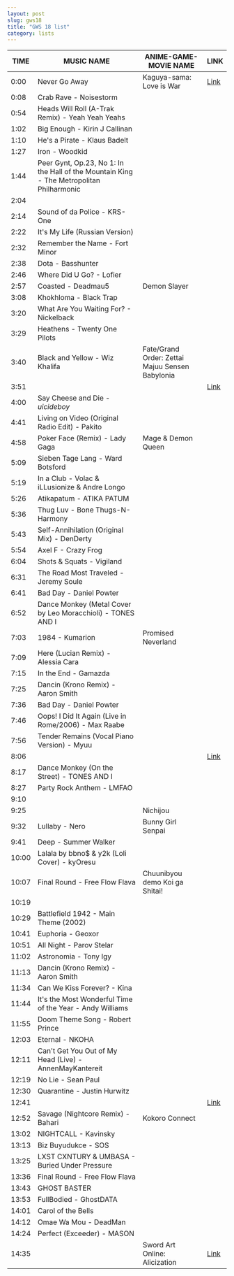 ```yaml
---
layout: post
slug: gws18
title: "GWS 18 list"
category: lists
---
```


| TIME  | MUSIC NAME                                       | ANIME-GAME-MOVIE NAME                                | LINK                           |
|-------|--------------------------------------------------|------------------------------------------------------|--------------------------------|
| 0:00  | Never Go Away                                    | Kaguya-sama: Love is War                              | [Link](http://bit.ly/vaintro2) |
| 0:08  | Crab Rave - Noisestorm                           |                                                      |                                |
| 0:54  | Heads Will Roll (A-Trak Remix) - Yeah Yeah Yeahs |                                                      |                                |
| 1:02  | Big Enough - Kirin J Callinan                    |                                                      |                                |
| 1:10  | He's a Pirate - Klaus Badelt                     |                                                      |                                |
| 1:27  | Iron - Woodkid                                   |                                                      |                                |
| 1:44  | Peer Gynt, Op.23, No 1: In the Hall of the Mountain King - The Metropolitan Philharmonic |                          |                                |
| 2:04  |                                                  |                                                      |                                |
| 2:14  | Sound of da Police - KRS-One                     |                                                      |                                |
| 2:22  | It's My Life (Russian Version)                   |                                                      |                                |
| 2:32  | Remember the Name - Fort Minor                   |                                                      |                                |
| 2:38  | Dota - Basshunter                                |                                                      |                                |
| 2:46  | Where Did U Go? - Lofier                         |                                                      |                                |
| 2:57  | Coasted - Deadmau5                               | Demon Slayer                                          |                                |
| 3:08  | Khokhloma - Black Trap                           |                                                      |                                |
| 3:20  | What Are You Waiting For? - Nickelback           |                                                      |                                |
| 3:29  | Heathens - Twenty One Pilots                     |                                                      |                                |
| 3:40  | Black and Yellow - Wiz Khalifa                   | Fate/Grand Order: Zettai Majuu Sensen Babylonia       |                                |
| 3:51  |                                                  |                                                      | [Link](https://youtu.be/0_3sdIEhkNA) |
| 4:00  | Say Cheese and Die - $uicideboy$                 |                                                      |                                |
| 4:41  | Living on Video (Original Radio Edit) - Pakito   |                                                      |                                |
| 4:58  | Poker Face (Remix) - Lady Gaga                   | Mage & Demon Queen                                    |                                |
| 5:09  | Sieben Tage Lang - Ward Botsford                 |                                                      |                                |
| 5:19  | In a Club - Volac & iLLusionize & Andre Longo    |                                                      |                                |
| 5:26  | Atikapatum - ATIKA PATUM                         |                                                      |                                |
| 5:36  | Thug Luv - Bone Thugs-N-Harmony                  |                                                      |                                |
| 5:43  | Self-Annihilation (Original Mix) - DenDerty      |                                                      |                                |
| 5:54  | Axel F - Crazy Frog                              |                                                      |                                |
| 6:04  | Shots & Squats - Vigiland                        |                                                      |                                |
| 6:31  | The Road Most Traveled - Jeremy Soule            |                                                      |                                |
| 6:41  | Bad Day - Daniel Powter                          |                                                      |                                |
| 6:52  | Dance Monkey (Metal Cover by Leo Moracchioli) - TONES AND I |                                |                                |
| 7:03  | 1984 - Kumarion                                   | Promised Neverland                                    |                                |
| 7:09  | Here (Lucian Remix) - Alessia Cara               |                                                      |                                |
| 7:15  | In the End - Gamazda                             |                                                      |                                |
| 7:25  | Dancin (Krono Remix) - Aaron Smith               |                                                      |                                |
| 7:36  | Bad Day - Daniel Powter                          |                                                      |                                |
| 7:46  | Oops! I Did It Again (Live in Rome/2006) - Max Raabe |                                                      |                                |
| 7:56  | Tender Remains (Vocal Piano Version) - Myuu      |                                                      |                                |
| 8:06  |                                                  |                                                      | [Link](https://youtu.be/W0hAYciWWag) |
| 8:17  | Dance Monkey (On the Street) - TONES AND I       |                                                      |                                |
| 8:27  | Party Rock Anthem - LMFAO                        |                                                      |                                |
| 9:10  |                                                  |                                                      |                                |
| 9:25  |                                                  | Nichijou                                             |                                |
| 9:32  | Lullaby - Nero                                   | Bunny Girl Senpai                                    |                                |
| 9:41  | Deep - Summer Walker                             |                                                      |                                |
| 10:00 | Lalala by bbno$ & y2k (Loli Cover) - kyOresu     |                                                      |                                |
| 10:07 | Final Round - Free Flow Flava                    | Chuunibyou demo Koi ga Shitai!                       |                                |
| 10:19 |                                                  |                                                      |                                |
| 10:29 | Battlefield 1942 - Main Theme (2002)             |                                                      |                                |
| 10:41 | Euphoria - Geoxor                                 |                                                      |                                |
| 10:51 | All Night - Parov Stelar                         |                                                      |                                |
| 11:02 | Astronomia - Tony Igy                             |                                                      |                                |
| 11:13 | Dancin (Krono Remix) - Aaron Smith               |                                                      |                                |
| 11:34 | Can We Kiss Forever? - Kina                      |                                                      |                                |
| 11:44 | It's the Most Wonderful Time of the Year - Andy Williams |                                                      |                                |
| 11:55 | Doom Theme Song - Robert Prince                  |                                                      |                                |
| 12:03 | Eternal - NKOHA                                  |                                                      |                                |
| 12:11 | Can't Get You Out of My Head (Live) - AnnenMayKantereit |                                |                                |
| 12:19 | No Lie - Sean Paul                               |                                                      |                                |
| 12:30 | Quarantine - Justin Hurwitz                      |                                                      |                                |
| 12:41 |                                                  |                                                      | [Link](https://youtu.be/-mnwzIkrZxY) |
| 12:52 | Savage (Nightcore Remix) - Bahari                | Kokoro Connect                                        |                                |
| 13:02 | NIGHTCALL - Kavinsky                             |                                                      |                                |
| 13:13 | Biz Buyudukce - SOS                              |                                                      |                                |
| 13:25 | LXST CXNTURY & UMBASA - Buried Under Pressure    |                                                      |                                |
| 13:36 | Final Round - Free Flow Flava                    |                                                      |                                |
| 13:43 | GHOST BASTER                                     |                                                      |                                |
| 13:53 | FullBodied - GhostDATA                           |                                                      |                                |
| 14:01 | Carol of the Bells                               |                                                      |                                |
| 14:12 | Omae Wa Mou - DeadMan                            |                                                      |                                |
| 14:24 | Perfect (Exceeder) - MASON                       |                                                      |                                |
| 14:35 |                                                  | Sword Art Online: Alicization                        | [Link](https://youtu.be/3BynnBsXj00) |
